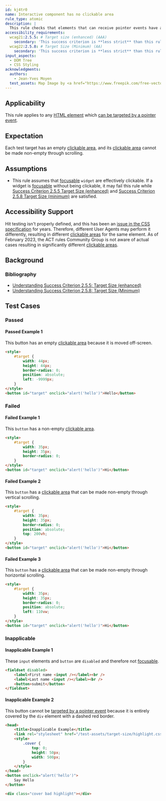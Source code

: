 ```yaml
---
id: kj4tr0
name: Interactive component has no clickable area
rule_type: atomic
description: |
  This rule checks that elements that can receive pointer events have an actual size reduced to 0.
accessibility_requirements:
  wcag21:2.5.5: # Target size (enhanced) (AAA)
    secondary: 'This success criterion is **less strict** than this rule. This is because the rule does not consider the size of some elements. Some of the failed examples may satisfy this success criterion.'
  wcag22:2.5.8: # Target Size (Minimum) (AA)
    secondary: 'This success criterion is **less strict** than this rule. This is because this criterion has a lower size requirement. Some of the failed examples may satisfy this success criterion.'
input_aspects:
  - DOM Tree
  - CSS Styling
acknowledgments:
  authors:
    - Jean-Yves Moyen
  test_assets: Map Image by <a href="https://www.freepik.com/free-vector/black-white-town-navigation-map_5663353.htm">Freepik</a>
---
```


## Applicability

This rule applies to any [HTML element][namespaced element] which [can be targeted by a pointer event][].

## Expectation

Each test target has an empty [clickable area][], and its [clickable area][] cannot be made non-empty through scrolling.

## Assumptions

- This rule assumes that [focusable][] `widget` are effectively clickable. If a widget is [focusable][] without being clickable, it may fail this rule while [Success Criterion 2.5.5 Target Size (enhanced)][sc255] and [Success Criterion 2.5.8 Target Size (minimum)][sc258] are satisfied.

## Accessibility Support

Hit testing isn't properly defined, and this has been an [issue in the CSS specification](https://github.com/w3c/csswg-drafts/issues/2325) for years. Therefore, different User Agents may perform it differently, resulting in different [clickable areas][clickable area] for the same element. As of February 2023, the ACT rules Community Group is not aware of actual cases resulting in significantly different [clickable areas][clickable area].

## Background

### Bibliography

- [Understanding Success Criterion 2.5.5: Target Size (enhanced)](https://www.w3.org/WAI/WCAG22/Understanding/target-size-enhanced.html)
- [Understanding Success Criterion 2.5.8: Target Size (Minimum)](https://www.w3.org/WAI/WCAG22/Understanding/target-size-minimum.html)

## Test Cases

### Passed

#### Passed Example 1

This button has an empty [clickable area][] because it is moved off-screen.

```html
<style>
	#target {
		width: 44px;
		height: 44px;
		border-radius: 0;
		position: absolute;
		left: -9999px;
	}
</style>
<button id="target" onclick="alert('hello')">Hello</button>
```

### Failed

#### Failed Example 1

This `button` has a non-empty [clickable area][].

```html
<style>
	#target {
		width: 35px;
		height: 35px;
		border-radius: 0;
	}
</style>
<button id="target" onclick="alert('hello')">Hi</button>
```

#### Failed Example 2

This `button` has a [clickable area][] that can be made non-empty through vertical scrolling.

```html
<style>
	#target {
		width: 35px;
		height: 35px;
		border-radius: 0;
		position: absolute;
		top: 200vh;
	}
</style>
<button id="target" onclick="alert('hello')">Hi</button>
```

#### Failed Example 3

This `button` has a [clickable area][] that can be made non-empty through horizontal scrolling.

```html
<style>
	#target {
		width: 35px;
		height: 35px;
		border-radius: 0;
		position: absolute;
		left: 110vw;
	}
</style>
<button id="target" onclick="alert('hello')">Hi</button>
```

### Inapplicable

#### Inapplicable Example 1

These `input` elements and `button` are `disabled` and therefore not [focusable][].

```html
<fieldset disabled>
	<label>First name <input /></label><br />
	<label>Last name <input /></label><br />
	<button>submit</button>
</fieldset>
```

#### Inapplicable Example 2

This button cannot be [targeted by a pointer event][] because it is entirely covered by the `div` element with a dashed red border.

```html
<head>
	<title>Inapplicable Example</title>
	<link rel="stylesheet" href="/test-assets/target-size/highlight.css" />
	<style>
		.cover {
			top: 0;
			height: 50px;
			width: 500px;
		}
	</style>
</head>
<button onclick="alert('hello')">
	Say Hello
</button>

<div class="cover bad highlight"></div>
```

[can be targeted by a pointer event]: #can-be-targeted-by-pointer-event 'Definition of Can be Targeted by a Pointer Event'
[clickable area]: #clickable-area 'Definition of Clickable Area'
[focusable]: #focusable 'Definition of Focusable'
[namespaced element]: #namespaced-element 'Definition of Namespaced Element'
[sc255]: https://www.w3.org/TR/WCAG22/#target-size-enhanced 'Success Criterion 2.5.5 Target Size (enhanced)'
[sc258]: https://www.w3.org/TR/WCAG22/#target-size-minimum 'Success Criterion 2.5.8 Target Size (minimum)'
[targeted by a pointer event]: #can-be-targeted-by-pointer-event 'Definition of Can be Targeted by a Pointer Event'
